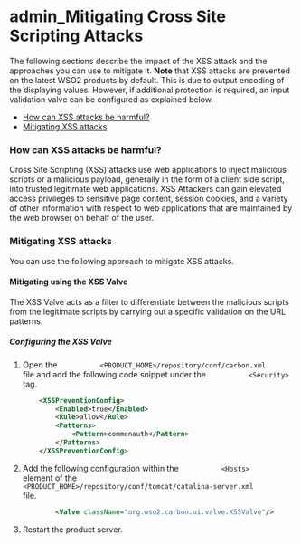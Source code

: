 # admin\_Mitigating Cross Site Scripting Attacks

The following sections describe the impact of the XSS attack and the approaches you can use to mitigate it. **Note** that XSS attacks are prevented on the latest WSO2 products by default. This is due to output encoding of the displaying values. However, if additional protection is required, an input validation valve can be configured as explained below.

-   [How can XSS attacks be harmful?](#admin_MitigatingCrossSiteScriptingAttacks-HowcanXSSattacksbeharmful?)
-   [Mitigating XSS attacks](#admin_MitigatingCrossSiteScriptingAttacks-MitigatingXSSattacks)

### How can XSS attacks be harmful?

Cross Site Scripting (XSS) attacks use web applications to inject malicious scripts or a malicious payload, generally in the form of a client side script, into trusted legitimate web applications. XSS Attackers can gain elevated access privileges to sensitive page content, session cookies, and a variety of other information with respect to web applications that are maintained by the web browser on behalf of the user.

### Mitigating XSS attacks

You can use the following approach to mitigate XSS attacks.

#### Mitigating using the XSS Valve

The XSS Valve acts as a filter to differentiate between the malicious scripts from the legitimate scripts by carrying out a specific validation on the URL patterns.

##### **Configuring the XSS Valve**

1.  Open the `           <PRODUCT_HOME>/repository/conf/carbon.xml          ` file and add the following code snippet under the `           <Security>          ` tag.

    ``` xml
        <XSSPreventionConfig>
            <Enabled>true</Enabled>
            <Rule>allow</Rule>
            <Patterns>
                <Pattern>commonauth</Pattern>
            </Patterns>
        </XSSPreventionConfig>
    ```

2.  Add the following configuration within the `           <Hosts>          ` element of the `           <PRODUCT_HOME>/repository/conf/tomcat/catalina-server.xml          ` file.

    ``` xml
            <Valve className="org.wso2.carbon.ui.valve.XSSValve"/>
    ```

3.  Restart the product server.


